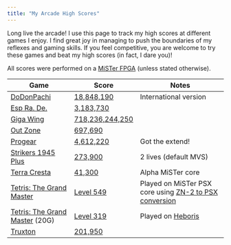 ```yaml
---
title: "My Arcade High Scores"
---
```


Long live the arcade! I use this page to track my high scores at different
games I enjoy. I find great joy in managing to push the boundaries of my
reflexes and gaming skills. If you feel competitive, you are welcome to try these
games and beat my high scores (in fact, I dare you)!

All scores were performed on a [MiSTer FPGA](/posts/2020/10/dream-machine-mister-fpga/) (unless stated otherwise).



<!--
| | | |
-->
| Game | Score | Notes |
|------|-------|------|
|[DoDonPachi](https://en.wikipedia.org/wiki/DoDonPachi)      | [18,848,190](/img/highscores/dodonpachi-20220321.jpg)      |International version      |
|[Esp Ra. De.](https://en.wikipedia.org/wiki/ESP_Ra.De.) | [3,183,730](/img/highscores/esp-ra-de-20220416.jpg) |
|[Giga Wing](https://en.wikipedia.org/wiki/Giga_Wing)      | [718,236,244,250](/img/highscores/giga-wing-20220326.jpg)      |      |
|[Out Zone](https://en.wikipedia.org/wiki/Out_Zone)     | [697,690](/img/highscores/out-zone-20220326.jpg)      |      |
|[Progear](https://en.wikipedia.org/wiki/Progear) |[4,612,220](/img/highscores/progear-20220327.jpg)       |Got the extend!      |
|[Strikers 1945 Plus](https://en.wikipedia.org/wiki/Strikers_1945_Plus)      | [273,900](/img/highscores/strikers-1945-plus-20220317.jpg)      | 2 lives (default MVS)     |
|[Terra Cresta](https://en.wikipedia.org/wiki/Terra_Cresta)     |[41,300](/img/highscores/terra-cresta-20220327.jpg)       |Alpha MiSTer core      |
|[Tetris: The Grand Master](https://en.wikipedia.org/wiki/Tetris:_The_Grand_Master)  | [Level 549](/img/highscores/tgm-20220523.png)       |Played on MiSTer PSX core using [ZN-2 to PSX conversion](https://www.romhacking.net/reviews/8921/)      |
|[Tetris: The Grand Master](https://en.wikipedia.org/wiki/Tetris:_The_Grand_Master)  (20G)    | [Level 319](https://www.youtube.com/watch?v=6wJqaH9RW9M)       |Played on [Heboris](https://github.com/nightmareci/HeborisC7EX-SDL2)      |
|[Truxton](https://en.wikipedia.org/wiki/Truxton_(video_game))      | [201,950](/img/highscores/truxton-20220317.jpg)      | |
